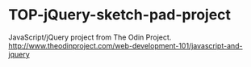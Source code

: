 # TOP-jQuery-sketch-pad-project
JavaScript/jQuery project from The Odin Project. http://www.theodinproject.com/web-development-101/javascript-and-jquery

